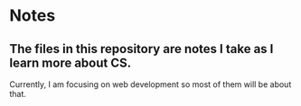 # Notes 
## The files in this repository are notes I take as I learn more about CS. 
Currently, I am focusing on web development so most of them will be about that. 
